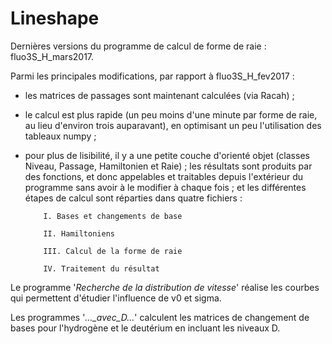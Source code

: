# Lineshape

Dernières versions du programme de calcul de forme de raie : fluo3S_H_mars2017.


Parmi les principales modifications, par rapport à fluo3S_H_fev2017 :


- les matrices de passages sont maintenant calculées (via Racah) ;


- le calcul est plus rapide (un peu moins d'une minute par forme de raie, au lieu d'environ trois auparavant), en optimisant un peu l'utilisation des tableaux numpy ;


- pour plus de lisibilité, il y a une petite couche d'orienté objet (classes Niveau, Passage, Hamiltonien et Raie) ; les résultats sont produits par des fonctions, et donc appelables et traitables depuis l'extérieur du programme sans avoir à le modifier à chaque fois ; et les différentes étapes de calcul sont réparties dans quatre fichiers :

          I. Bases et changements de base
     
          II. Hamiltoniens
     
          III. Calcul de la forme de raie
     
          IV. Traitement du résultat


Le programme '_Recherche de la distribution de vitesse_' réalise les courbes qui permettent d'étudier l'influence de v0 et sigma.

Les programmes '_…\_avec\_D…_' calculent les matrices de changement de bases pour l'hydrogène et le deutérium en incluant les niveaux D.

